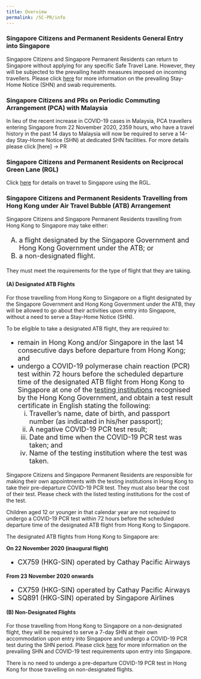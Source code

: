 ```yaml
---
title: Overview
permalink: /SC-PR/info
---
```


### Singapore Citizens and Permanent Residents General Entry into Singapore
Singapore Citizens and Singapore Permanent Residents can return to Singapore without applying for any specific Safe Travel Lane. However, they will be subjected to the prevailing health measures imposed on incoming travellers. Please click [here](/health) for more information on the prevailing Stay-Home Notice (SHN) and swab requirements.

### Singapore Citizens and PRs on Periodic Commuting Arrangement (PCA) with Malaysia

<!--Returning Singapore Citizens (SC) and Singapore Permanent Residents (SPR) who are holders of the Malaysia-issued MyTravelPass can apply for a waiver of Stay-Home Notice (SHN) using SingPass, if he/she:-->

<!--1.	Is a holder of a Malaysia-issued Long-term Social Visit Passes for business or work purposes (Employment Pass or Professional Visit Pass); and
2.	Has spent at least 90 days working in Malaysia.-->

In lieu of the recent increase in COVID-19 cases in Malaysia, PCA travellers entering Singapore from 22 November 2020, 2359 hours, who have a travel history in the past 14 days to Malaysia will now be required to serve a 14-day Stay-Home Notice (SHN) at dedicated SHN facilities. For more details please click [here] -> PR

<!--For more details and to apply for the SHN waiver under the PCA, click [here](/pca/scpr-requirement-and-process).-->

### Singapore Citizens and Permanent Residents  on Reciprocal Green Lane (RGL)

Click [here](/rgl/returning) for details on travel to Singapore using the RGL.

### Singapore Citizens and Permanent Residents Travelling from Hong Kong under Air Travel Bubble (ATB) Arrangement

Singapore Citizens and Singapore Permanent Residents travelling from Hong Kong to Singapore may take either:
<ol style="font-size:20px; list-style-type:upper-alpha;"> 
  <li style="font-size:18px; list-style-type:upper-alpha;">a flight designated by the Singapore Government and Hong Kong Government under the ATB; or </li>
   <li style="font-size:18px; list-style-type:upper-alpha;"> a non-designated flight.</li>
</ol>
They must meet the requirements for the type of flight that they are taking.

#### (A) Designated ATB Flights

For those travelling from Hong Kong to Singapore on a flight designated by the Singapore Government and Hong Kong Government under the ATB, they will be allowed to go about their activities upon entry into Singapore, without a need to serve a Stay-Home Notice (SHN).

To be eligible to take a designated ATB flight, they are required to:
<ol style="font-size:18px; list-style-type:disc;"> 
  <li style="font-size:18px; list-style-type:disc;">remain in Hong Kong and/or Singapore in the last 14 consecutive days before departure from Hong Kong; and</li>
   <li style="font-size:18px; list-style-type:disc;">undergo a COVID-19 polymerase chain reaction (PCR) test within 72 hours before the scheduled departure time of the designated ATB flight from Hong Kong to Singapore at one of the <a href="https://www.coronavirus.gov.hk/pdf/List_of_recognised_laboratories_RTPCR.pdf">testing institutions</a> recognised by the Hong Kong Government, and obtain a test result certificate in English stating the following:
     <ol style="font-size:18px; list-style-type:lower-roman;"> 
       <li style="font-size:18px; list-style-type:lower-roman;">Traveller’s name, date of birth, and passport number (as indicated in his/her passport);</li>
       <li style="font-size:18px; list-style-type:lower-roman;">A negative COVID-19 PCR test result;</li>
       <li style="font-size:18px; list-style-type:lower-roman;">Date and time when the COVID-19 PCR test was taken; and</li>
       <li style="font-size:18px; list-style-type:lower-roman;">Name of the testing institution where the test was taken.</li>
     </ol>
  </li>
</ol>
Singapore Citizens and Singapore Permanent Residents are responsible for making their own appointments with the testing institutions in Hong Kong to take their pre-departure COVID-19 PCR test. They must also bear the cost of their test. Please check with the listed testing institutions for the cost of the test.

Children aged 12 or younger in that calendar year are not required to undergo a COVID-19 PCR test within 72 hours before the scheduled departure time of the designated ATB flight from Hong Kong to Singapore.

The designated ATB flights from Hong Kong to Singapore are:

**On 22 November 2020 (inaugural flight)**
  <ol style="font-size:18px; list-style-type:disc;"> 
  <li style="font-size:18px; list-style-type:disc;">CX759 (HKG-SIN) operated by Cathay Pacific Airways</li>
   <!-- <li style="font-size:18px; list-style-type:disc;">SQ891 (HKG-SIN) operated by Singapore Airlines</li>-->
  </ol>
  
**From 23 November 2020 onwards**
  <ol style="font-size:18px; list-style-type:disc;"> 
  <li style="font-size:18px; list-style-type:disc;">CX759 (HKG-SIN) operated by Cathay Pacific Airways</li>
    <li style="font-size:18px; list-style-type:disc;">SQ891 (HKG-SIN) operated by Singapore Airlines</li>
  </ol> 
  
#### (B) Non-Designated Flights
  
For those travelling from Hong Kong to Singapore on a non-designated flight, they will be required to serve a 7-day SHN at their own accommodation upon entry into Singapore and undergo a COVID-19 PCR test during the SHN period. Please click [here](/health) for more information on the prevailing SHN and COVID-19 test requirements upon entry into Singapore.

There is no need to undergo a pre-departure COVID-19 PCR test in Hong Kong for those travelling on non-designated flights.
   
